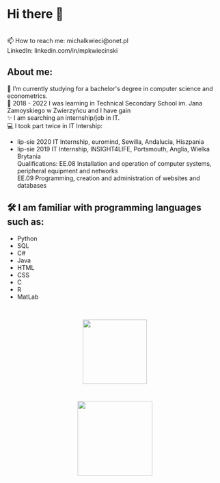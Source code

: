 # Hi there 👋

 <br />
📫 How to reach me: michalkwieci@onet.pl
 <br />
LinkedIn: linkedin.com/in/mpkwiecinski
 <br />

## About me:
🔭 I’m currently studying for a bachelor's degree in computer science and econometrics. <br />
:school: 2018 - 2022 I was learning in Technical Secondary School im. Jana Zamoyskiego w Zwierzyńcu and I have gain  <br />
✨ I am searching an internship/job in IT.<br />
:computer: I took part twice in IT Intership:
* lip-sie 2020 IT Internship, euromind, Sewilla, Andalucia, Hiszpania
* lip-sie 2019 IT Internship, INSIGHT4LIFE, Portsmouth, Anglia, Wielka Brytania <br />
Qualifications:
EE.08 Installation and operation of computer systems, peripheral equipment and networks <br />
EE.09 Programming, creation and administration of websites and databases <br />


## 🛠 I am familiar with programming languages such as:
* Python
* SQL
* C#
* Java
* HTML
* CSS
* C
* R
* MatLab
<br />

<p align='center'>
   <a href="https://github.com/MichelAng3lo/github-readme-stats">
    <img height="150" src="https://camo.githubusercontent.com/4c8932e7e286c182189a26c7b186233486d98be0ea564dd05ad14ba2fb4326ae/68747470733a2f2f6769746875622d726561646d652d73746174732e76657263656c2e6170702f6170692f746f702d6c616e67732f3f757365726e616d653d4469616e614d617a7572637a616b266c61796f75743d636f6d70616374" data-canonical-src="https://github-readme-stats.vercel.app/api/top-langs/?username=MichelAng3lo&layout=compact" style="max-width: 100%;">
</p>

<div align="center" style="margin: 40px 0">
   <a href="https://github.com/MichelAng3lo/github-profile-views-counter">
       <img width="175px" src="https://komarev.com/ghpvc/?username=MichelAng3lo&color=DE002D">
   </a>
</div>

